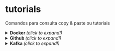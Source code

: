 # tutorials
Comandos para consulta copy &amp; paste ou tutoriais

<details>
  <summary> <b> Docker </b> <i>(click to expand!)</i>  </summary>
  
[Docker commands](https://github.com/jrmreis/tutorials/blob/main/DockerBasic.md)

</details>

<details>
  <summary> <b> Github </b> <i>(click to expand!)</i>  </summary>
  <br>
  
[Git commands](https://github.com/jrmreis/tutorials/blob/main/GIT_commands.md)
[Markdown Guide](https://www.markdownguide.org/cheat-sheet/)

</details>

<details>
  <summary> <b> Kafka </b> <i>(click to expand!)</i>  </summary>
  <br>
  

[Kafka Basic Line Commands](https://github.com/jrmreis/tutorials/blob/main/BasicKafka.md)

[Kafka Docker commands](https://github.com/jrmreis/tutorials/blob/main/KafkaDocker.md)

</details>

